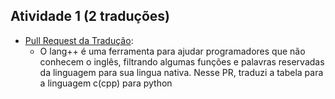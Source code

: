 ## Atividade 1 (2 traduções)
- [Pull Request da Tradução](https://github.com/fibanneacci/langplusplus/pull/25):
  - O lang++ é uma ferramenta para ajudar programadores que não conhecem o inglês, filtrando algumas funções e palavras reservadas da linguagem para sua lingua nativa. Nesse PR, traduzi a tabela para a linguagem c(cpp) para python
